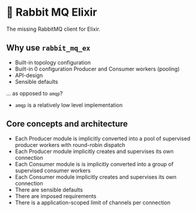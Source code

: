 # 🐇 Rabbit MQ Elixir

The missing RabbitMQ client for Elixir.

## Why use `rabbit_mq_ex`

* Built-in topology configuration
* Built-in 0 configuration Producer and Consumer workers (pooling)
* API-design 
* Sensible defaults

... as opposed to `amqp`?   

* `amqp` is a relatively low level implementation

## Core concepts and architecture

* Each Producer module is implicitly converted into a pool of supervised producer workers with round-robin dispatch
* Each Producer module implicitly creates and supervises its own connection
* Each Consumer module is is implicitly converted into a group of supervised consumer workers
* Each Consumer module implicitly creates and supervises its own connection
* There are sensible defaults
* There are imposed requirements
* There is a application-scoped limit of channels per connection
